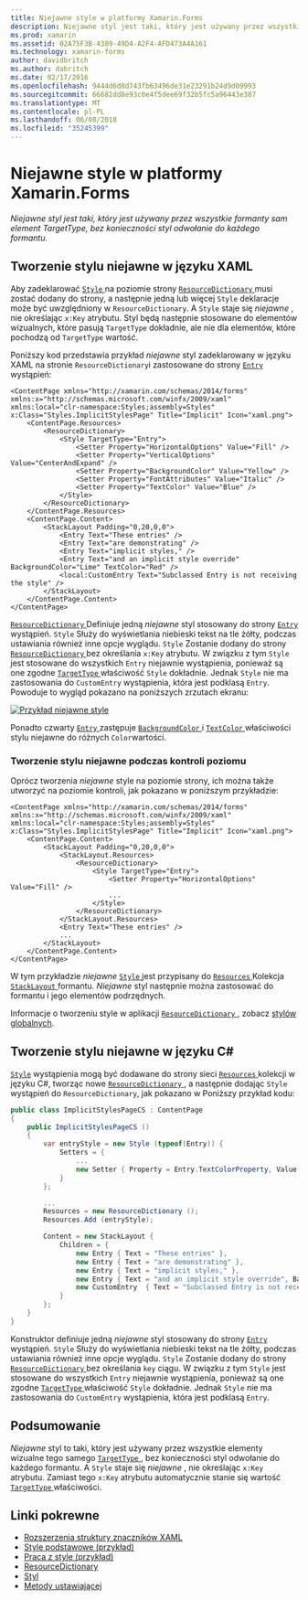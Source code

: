 ```yaml
---
title: Niejawne style w platformy Xamarin.Forms
description: Niejawne styl jest taki, który jest używany przez wszystkie formanty sam element TargetType, bez konieczności styl odwołanie do każdego formantu.
ms.prod: xamarin
ms.assetid: 02A75F3B-4389-49D4-A2F4-AFD473A4A161
ms.technology: xamarin-forms
author: davidbritch
ms.author: dabritch
ms.date: 02/17/2016
ms.openlocfilehash: 9444d6d8d743fb63496de31e23291b24d9d09993
ms.sourcegitcommit: 66682dd8e93c0e4f5dee69f32b5fc5a96443e307
ms.translationtype: MT
ms.contentlocale: pl-PL
ms.lasthandoff: 06/08/2018
ms.locfileid: "35245399"
---
```

# <a name="implicit-styles-in-xamarinforms"></a>Niejawne style w platformy Xamarin.Forms

_Niejawne styl jest taki, który jest używany przez wszystkie formanty sam element TargetType, bez konieczności styl odwołanie do każdego formantu._

## <a name="creating-an-implicit-style-in-xaml"></a>Tworzenie stylu niejawne w języku XAML

Aby zadeklarować [ `Style` ](https://developer.xamarin.com/api/type/Xamarin.Forms.Style/) na poziomie strony [ `ResourceDictionary` ](https://developer.xamarin.com/api/type/Xamarin.Forms.ResourceDictionary/) musi zostać dodany do strony, a następnie jedną lub więcej `Style` deklaracje może być uwzględniony w `ResourceDictionary`. A `Style` staje się *niejawne* , nie określając `x:Key` atrybutu. Styl będą następnie stosowane do elementów wizualnych, które pasują `TargetType` dokładnie, ale nie dla elementów, które pochodzą od `TargetType` wartość.

Poniższy kod przedstawia przykład *niejawne* styl zadeklarowany w języku XAML na stronie `ResourceDictionary`i zastosowane do strony [ `Entry` ](https://developer.xamarin.com/api/type/Xamarin.Forms.Entry/) wystąpień:

```xaml
<ContentPage xmlns="http://xamarin.com/schemas/2014/forms" xmlns:x="http://schemas.microsoft.com/winfx/2009/xaml" xmlns:local="clr-namespace:Styles;assembly=Styles" x:Class="Styles.ImplicitStylesPage" Title="Implicit" Icon="xaml.png">
    <ContentPage.Resources>
        <ResourceDictionary>
            <Style TargetType="Entry">
                <Setter Property="HorizontalOptions" Value="Fill" />
                <Setter Property="VerticalOptions" Value="CenterAndExpand" />
                <Setter Property="BackgroundColor" Value="Yellow" />
                <Setter Property="FontAttributes" Value="Italic" />
                <Setter Property="TextColor" Value="Blue" />
            </Style>
        </ResourceDictionary>
    </ContentPage.Resources>
    <ContentPage.Content>
        <StackLayout Padding="0,20,0,0">
            <Entry Text="These entries" />
            <Entry Text="are demonstrating" />
            <Entry Text="implicit styles," />
            <Entry Text="and an implicit style override" BackgroundColor="Lime" TextColor="Red" />
            <local:CustomEntry Text="Subclassed Entry is not receiving the style" />
        </StackLayout>
    </ContentPage.Content>
</ContentPage>
```

[ `ResourceDictionary` ](https://developer.xamarin.com/api/type/Xamarin.Forms.ResourceDictionary/) Definiuje jedną *niejawne* styl stosowany do strony [ `Entry` ](https://developer.xamarin.com/api/type/Xamarin.Forms.Entry/) wystąpień. `Style` Służy do wyświetlania niebieski tekst na tle żółty, podczas ustawiania również inne opcje wyglądu. `Style` Zostanie dodany do strony [ `ResourceDictionary` ](https://developer.xamarin.com/api/type/Xamarin.Forms.ResourceDictionary/) bez określania `x:Key` atrybutu. W związku z tym `Style` jest stosowane do wszystkich `Entry` niejawnie wystąpienia, ponieważ są one zgodne [ `TargetType` ](https://developer.xamarin.com/api/property/Xamarin.Forms.Style.TargetType/) właściwość `Style` dokładnie. Jednak `Style` nie ma zastosowania do `CustomEntry` wystąpienia, która jest podklasą `Entry`. Powoduje to wygląd pokazano na poniższych zrzutach ekranu:

[![](implicit-images/implicit-styles.png "Przykład niejawne style")](implicit-images/implicit-styles-large.png#lightbox "przykład niejawne style")

Ponadto czwarty [ `Entry` ](https://developer.xamarin.com/api/type/Xamarin.Forms.Entry/) zastępuje [ `BackgroundColor` ](https://developer.xamarin.com/api/property/Xamarin.Forms.VisualElement.BackgroundColor/) i [ `TextColor` ](https://developer.xamarin.com/api/property/Xamarin.Forms.Entry.TextColor/) właściwości stylu niejawne do różnych `Color`wartości.

### <a name="creating-an-implicit-style-at-the-control-level"></a>Tworzenie stylu niejawne podczas kontroli poziomu

Oprócz tworzenia *niejawne* style na poziomie strony, ich można także utworzyć na poziomie kontroli, jak pokazano w poniższym przykładzie:

```xaml
<ContentPage xmlns="http://xamarin.com/schemas/2014/forms" xmlns:x="http://schemas.microsoft.com/winfx/2009/xaml" xmlns:local="clr-namespace:Styles;assembly=Styles" x:Class="Styles.ImplicitStylesPage" Title="Implicit" Icon="xaml.png">
    <ContentPage.Content>
        <StackLayout Padding="0,20,0,0">
            <StackLayout.Resources>
                <ResourceDictionary>
                    <Style TargetType="Entry">
                        <Setter Property="HorizontalOptions" Value="Fill" />
                        ...
                    </Style>
                </ResourceDictionary>
            </StackLayout.Resources>
            <Entry Text="These entries" />
            ...
        </StackLayout>
    </ContentPage.Content>
</ContentPage>
```

W tym przykładzie *niejawne* [ `Style` ](https://developer.xamarin.com/api/type/Xamarin.Forms.Style/) jest przypisany do [ `Resources` ](https://developer.xamarin.com/api/property/Xamarin.Forms.VisualElement.Resources/) Kolekcja [ `StackLayout` ](https://developer.xamarin.com/api/type/Xamarin.Forms.StackLayout/)formantu. *Niejawne* styl następnie można zastosować do formantu i jego elementów podrzędnych.

Informacje o tworzeniu style w aplikacji [ `ResourceDictionary` ](https://developer.xamarin.com/api/type/Xamarin.Forms.ResourceDictionary/), zobacz [stylów globalnych](~/xamarin-forms/user-interface/styles/application.md).

## <a name="creating-an-implicit-style-in-c35"></a>Tworzenie stylu niejawne w języku C&#35;

[`Style`](https://developer.xamarin.com/api/type/Xamarin.Forms.Style/) wystąpienia mogą być dodawane do strony sieci [ `Resources` ](https://developer.xamarin.com/api/property/Xamarin.Forms.VisualElement.Resources/) kolekcji w języku C#, tworząc nowe [ `ResourceDictionary` ](https://developer.xamarin.com/api/type/Xamarin.Forms.ResourceDictionary/), a następnie dodając `Style` wystąpień do `ResourceDictionary`, jak pokazano w Poniższy przykład kodu:

```csharp
public class ImplicitStylesPageCS : ContentPage
{
    public ImplicitStylesPageCS ()
    {
        var entryStyle = new Style (typeof(Entry)) {
            Setters = {
                ...
                new Setter { Property = Entry.TextColorProperty, Value = Color.Blue }
            }
        };

        ...
        Resources = new ResourceDictionary ();
        Resources.Add (entryStyle);

        Content = new StackLayout {
            Children = {
                new Entry { Text = "These entries" },
                new Entry { Text = "are demonstrating" },
                new Entry { Text = "implicit styles," },
                new Entry { Text = "and an implicit style override", BackgroundColor = Color.Lime, TextColor = Color.Red },
                new CustomEntry  { Text = "Subclassed Entry is not receiving the style" }
            }
        };
    }
}
```

Konstruktor definiuje jedną *niejawne* styl stosowany do strony [ `Entry` ](https://developer.xamarin.com/api/type/Xamarin.Forms.Entry/) wystąpień. `Style` Służy do wyświetlania niebieski tekst na tle żółty, podczas ustawiania również inne opcje wyglądu. `Style` Zostanie dodany do strony [ `ResourceDictionary` ](https://developer.xamarin.com/api/type/Xamarin.Forms.ResourceDictionary/) bez określania `key` ciągu. W związku z tym `Style` jest stosowane do wszystkich `Entry` niejawnie wystąpienia, ponieważ są one zgodne [ `TargetType` ](https://developer.xamarin.com/api/property/Xamarin.Forms.Style.TargetType/) właściwość `Style` dokładnie. Jednak `Style` nie ma zastosowania do `CustomEntry` wystąpienia, która jest podklasą `Entry`.

## <a name="summary"></a>Podsumowanie

*Niejawne* styl to taki, który jest używany przez wszystkie elementy wizualne tego samego [ `TargetType` ](https://developer.xamarin.com/api/property/Xamarin.Forms.Style.TargetType/), bez konieczności styl odwołanie do każdego formantu. A `Style` staje się *niejawne* , nie określając `x:Key` atrybutu. Zamiast tego `x:Key` atrybutu automatycznie stanie się wartość [ `TargetType` ](https://developer.xamarin.com/api/property/Xamarin.Forms.Style.TargetType/) właściwości.



## <a name="related-links"></a>Linki pokrewne

- [Rozszerzenia struktury znaczników XAML](~/xamarin-forms/xaml/xaml-basics/xaml-markup-extensions.md)
- [Style podstawowe (przykład)](https://developer.xamarin.com/samples/xamarin-forms/UserInterface/Styles/BasicStyles/)
- [Praca z style (przykład)](https://developer.xamarin.com/samples/xamarin-forms/WorkingWithStyles/)
- [ResourceDictionary](https://developer.xamarin.com/api/type/Xamarin.Forms.ResourceDictionary/)
- [Styl](https://developer.xamarin.com/api/type/Xamarin.Forms.Style/)
- [Metody ustawiającej](https://developer.xamarin.com/api/type/Xamarin.Forms.Setter/)
